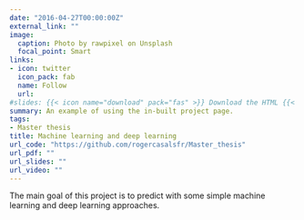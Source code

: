 ```yaml
---
date: "2016-04-27T00:00:00Z"
external_link: ""
image:
  caption: Photo by rawpixel on Unsplash
  focal_point: Smart
links:
- icon: twitter
  icon_pack: fab
  name: Follow
  url: 
#slides: {{< icon name="download" pack="fas" >}} Download the HTML {{< staticref "uploads/index.en.html" "newtab" >}}Pre-Processing Seurat{{< /staticref >}}. 
summary: An example of using the in-built project page.
tags:
- Master thesis
title: Machine learning and deep learning
url_code: "https://github.com/rogercasalsfr/Master_thesis"
url_pdf: ""
url_slides: ""
url_video: ""
---
```


The main goal of this project is to predict with some simple machine learning and deep learning approaches. 
